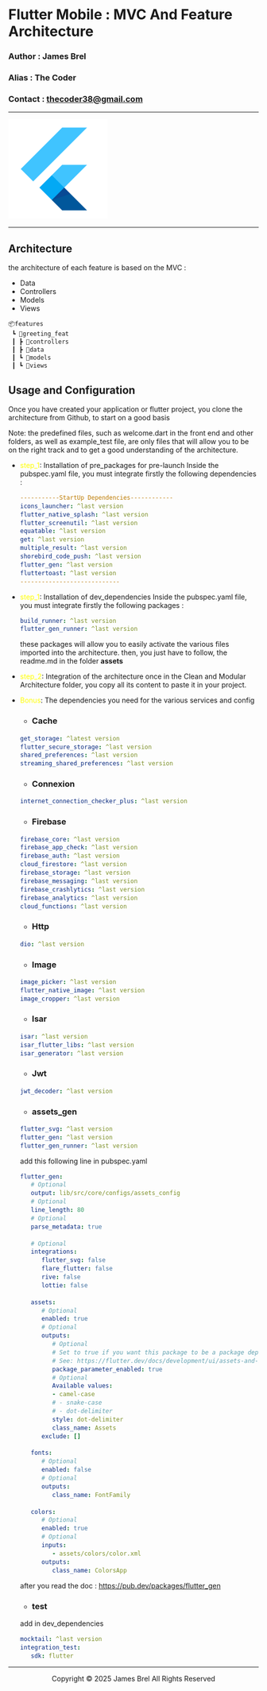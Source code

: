 # Flutter Mobile : MVC And Feature Architecture

### Author : James Brel

### Alias : The Coder

### Contact : thecoder38@gmail.com
---

<img src="img/flutter.png" alt="logo" width="200" height="200">

---
## Architecture 
   the architecture of each feature is based on the MVC :
   - Data
   - Controllers
   - Models
   - Views

```
📦features
 ┗ 📂greeting_feat
 ┃ ┣ 📂controllers
 ┃ ┣ 📂data
 ┃ ┗ 📂models
 ┃ ┗ 📂views
```

## Usage and Configuration

Once you have created your application or flutter project, you clone the architecture from Github, to start on a good basis

Note: 
the predefined files, such as welcome.dart in the front end and other folders, as well as example_test file, are only files that will allow you to be on the right track and to get a good understanding of the architecture.

 - <span style="color:yellow">step_1</span>: Installation of pre_packages for pre-launch
    Inside the pubspec.yaml file, you must integrate firstly the following dependencies : 

   ```yaml
   -----------StartUp Dependencies------------
   icons_launcher: ^last version
   flutter_native_splash: ^last version
   flutter_screenutil: ^last version
   equatable: ^last version
   get: ^last version
   multiple_result: ^last version
   shorebird_code_push: ^last version
   flutter_gen: ^last version
   fluttertoast: ^last version
   ----------------------------
   ```
 - <span style="color:yellow">step_1</span>: Installation of dev_dependencies
    Inside the pubspec.yaml file, you must integrate firstly the following packages :

   ```yaml
   build_runner: ^last version
   flutter_gen_runner: ^last version
   ```
    these packages will allow you to easily activate the various files imported into the architecture.
    then, you just have to follow, the readme.md in the folder **assets**

- <span style="color:yellow">step_2</span>: Integration of the architecture
   once in the Clean and Modular Architecture folder, you copy all its content to paste it in your project.

- <span style="color:yellow">Bonus</span>: The dependencies you need for the various services and config

   - ### Cache
   ```yaml
   get_storage: ^latest version
   flutter_secure_storage: ^last version
   shared_preferences: ^last version
   streaming_shared_preferences: ^last version
   ```
   - ### Connexion
   ```yaml
   internet_connection_checker_plus: ^last version
   ```
   - ### Firebase
   ```yaml
   firebase_core: ^last version
   firebase_app_check: ^last version
   firebase_auth: ^last version
   cloud_firestore: ^last version
   firebase_storage: ^last version
   firebase_messaging: ^last version
   firebase_crashlytics: ^last version
   firebase_analytics: ^last version
   cloud_functions: ^last version
   ```
   - ### Http
   ```yaml
   dio: ^last version
   ```
   - ### Image
   ```yaml
   image_picker: ^last version
   flutter_native_image: ^last version
   image_cropper: ^last version
   ```
   - ### Isar
   ```yaml
   isar: ^last version 
   isar_flutter_libs: ^last version
   isar_generator: ^last version
   ```
   - ### Jwt
   ```yaml
   jwt_decoder: ^last version
   ```
   - ### assets_gen
   ```yaml
   flutter_svg: ^last version
   flutter_gen: ^last version
   flutter_gen_runner: ^last version
   ```
   add this following line in 
   pubspec.yaml
   ```yaml
   flutter_gen:
      # Optional
      output: lib/src/core/configs/assets_config
      # Optional
      line_length: 80
      # Optional
      parse_metadata: true

      # Optional
      integrations:
         flutter_svg: false
         flare_flutter: false
         rive: false
         lottie: false

      assets:
         # Optional
         enabled: true
         # Optional
         outputs:
            # Optional
            # Set to true if you want this package to be a package dependency
            # See: https://flutter.dev/docs/development/ui/assets-and-images#from-packages
            package_parameter_enabled: true
            # Optional
            Available values:
            - camel-case
            # - snake-case
            # - dot-delimiter
            style: dot-delimiter
            class_name: Assets
         exclude: []

      fonts:
         # Optional
         enabled: false
         # Optional
         outputs:
            class_name: FontFamily

      colors:
         # Optional
         enabled: true
         # Optional
         inputs:
            - assets/colors/color.xml
         outputs:
            class_name: ColorsApp
   ```
   after you read the doc : https://pub.dev/packages/flutter_gen

   - ### test
   add in dev_dependencies
   ```yaml
   mocktail: ^last version
   integration_test:
      sdk: flutter
   ```

---
<p style="text-align: center"> Copyright &copy; 2025 James Brel All Rights Reserved</p>      